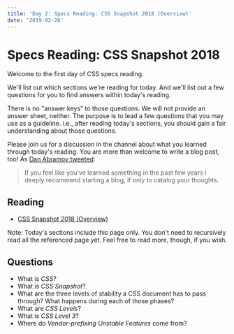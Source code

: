 ```yaml
---
title: 'Day 2: Specs Reading: CSS Snapshot 2018 (Overview)'
date: '2019-02-26'
---
```


# Specs Reading: CSS Snapshot 2018

Welcome to the first day of CSS specs reading.

We'll list out which sections we're reading for today.
And we'll list out a few questions for you to find answers within today's reading.

There is no "answer keys" to those questions.
We will not provide an answer sheet, neither.
The purpose is to lead a few questions that you may use as a guideline.
i.e., after reading today's sections, you should gain a fair understanding about those questions.

Please join us for a discussion in the channel about what you learned through today's reading.
You are more than welcome to write a blog post, too!
As [Dan Abramov tweeted](https://twitter.com/dan_abramov/status/1079214023881707520):

> If you feel like you’ve learned something in the past few years I deeply recommend starting a blog, if only to catalog your thoughts.

## Reading

- [CSS Snapshot 2018 (Overview)](https://www.w3.org/TR/css-2018/)

Note: Today's sections include this page only. You don't need to recursively read all the referenced page yet. Feel free to read more, though, if you wish.

## Questions

- What is _CSS_?
- What is _CSS Snapshot_?
- What are the three levels of stability a CSS document has to pass through? What happens during each of those phases?
- What are _CSS Levels_?
- What is _CSS Level 3_?
- Where do _Vendor-prefixing Unstable Features_ come from?
